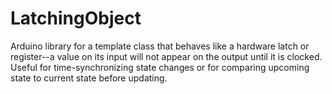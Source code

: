# LatchingObject
Arduino library for a template class that behaves like a hardware latch or register--a value on its input will not appear on the output until it is clocked. Useful for time-synchronizing state changes or for comparing upcoming state to current state before updating.
